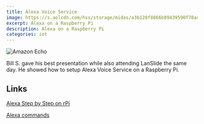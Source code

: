 ```yaml
---
title: Alexa Voice Service 
image: https://s.aolcdn.com/hss/storage/midas/a3b128f8866b09439590f78ad413ad80/202229733/Echo+fullbleed+2.jpg
excerpt: Alexa on a Raspberry Pi
description: Alexa on a Raspberry Pi
categories: iot
---
```

![Amazon Echo](https://www.easyacc.com/media-center/wp-content/uploads/2016/05/amazon-echo-a-wireless-speaker-or-a-voice-command-device-2-e1463449195536.png)

Bill S. gave his best presentation while also attending LanSlide the same day. He showed how to setup Alexa Voice Service on a Raspberry Pi.

## Links
[Alexa Step by Step on rPi ](https://github.com/alexa/alexa-avs-sample-app/wiki/Raspberry-Pi)

[Alexa commands](http://removeandreplace.com/2015/09/03/amazon-echo-alexa-simple-voice-commands-list/)
